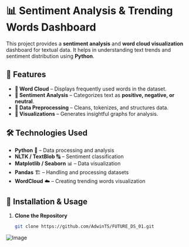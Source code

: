 # 📊 Sentiment Analysis & Trending Words Dashboard

This project provides a **sentiment analysis** and **word cloud visualization** dashboard for textual data. It helps in understanding text trends and sentiment distribution using **Python**.

## 🚀 Features
- **📌 Word Cloud** – Displays frequently used words in the dataset.
- **📌 Sentiment Analysis** – Categorizes text as **positive, negative, or neutral**.
- **📌 Data Preprocessing** – Cleans, tokenizes, and structures data.
- **📌 Visualizations** – Generates insightful graphs for analysis.

## 🛠️ Technologies Used
- **Python** 🐍 – Data processing and analysis
- **NLTK / TextBlob** 🔠 – Sentiment classification
- **Matplotlib / Seaborn** 📊 – Data visualization
- **Pandas** 🏗️ – Handling and processing datasets
- **WordCloud** ☁️ – Creating trending words visualization


## 📌 Installation & Usage
1. **Clone the Repository**
   ```bash
   git clone https://github.com/AdwinTS/FUTURE_DS_01.git
![Image](https://github.com/user-attachments/assets/e61fd1b4-6e23-4138-b0d8-465bbaeb5461)
